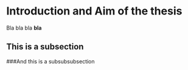 Introduction and Aim of the thesis
==================================

Bla bla bla **bla**

This is a subsection
--------------------

###And this is a subsubsubsection